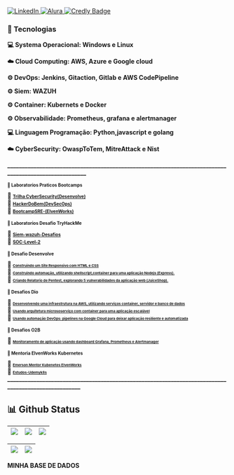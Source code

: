 <a href="https://www.linkedin.com/in/brunosantos88/" target="_blank">
    <img src="https://img.shields.io/badge/LinkedIn-0077B5?style=flat-square&logo=linkedin&logoColor=white" alt="LinkedIn">
</a>
<a href="https://cursos.alura.com.br/user/ilovegamesrpg" target="_blank">
    <img src="https://img.shields.io/badge/Alura-52B6FF?style=flat-square&logo=alura&logoColor=white" alt="Alura">
</a>
<a href="https://www.credly.com/users/bruno-santos-ferreira-da-silva" target="_blank">
    <img src="https://img.shields.io/badge/Certificações-4285F4?style=flat-square" alt="Credly Badge">
</a>

<p align="left">
<h3> 🔗 Tecnologias</h3>
<b> 💻 Systema Operacional: Windows e Linux </b> <br> </p>  
<b> ☁️ Cloud Computing: AWS, Azure e Google cloud </b> <br> </p>
<b> ⚙️ DevOps: Jenkins, Gitaction, Gitlab  e AWS CodePipeline</b>  </p>
<b> ⚙️ Siem: WAZUH</p>
<b> ⚙️ Container: Kubernets e Docker</p>
<b> ⚙️ Observabilidade: Prometheus, grafana e alertmanager </b> </p>
<b> 💻 Linguagem Programação: Python,javascript e golang </b> </p>
<b> ☁️ CyberSecurity: OwaspToTem, MitreAttack e Nist </b> </p>
 </p>
______________________________________________________________________________________________________

<h3 style="font-size: 10px;"> 🔗 Laboratorios Praticos Bootcamps</h3>
📕 <a href="https://github.com/BrunoSantos88/Desenvolve-Security.git/" style="font-size: 10px;">Trilha CyberSecurity(Desenvolve)</a><br>
📕 <a href="https://github.com/BrunoSantos88/Hacker_do_bem/tree/especializado/" style="font-size: 10px;">HackerDoBem(DevSecOps)</a><br>
📕 <a href="https://github.com/BrunoSantos88/elven-bootcamp-sre.git/" style="font-size: 10px;">BootcampSRE-(ElvenWorks)</a><br>


<h3 style="font-size: 10px;"> 🔗 Laboratorios Desafio TryHackMe </h3>
📕 <a href="" style="font-size: 10px;">Siem-wazuh-Desafios</a><br>
📕 <a href="" style="font-size: 10px;">SOC-Level-2</a><br>


<h3 style="font-size: 10px;"> 🔗 Desafio Desenvolve </h3>
🎯 <a href="https://github.com/BrunoSantos88/Desenvolve-Trilha-SI/tree/desafio/" style="font-size: 8px;"> Construindo um Site Responsivo com HTML e CSS </a><br>
🎯 <a href="https://github.com/BrunoSantos88/Desenvolve-Trilha-SI/tree/desafio2/" style="font-size: 8px;"> Construindo automação, utilizando shellscript,container para uma aplicação Nodejs (Express).</a><br>
🎯 <a href="https://github.com/BrunoSantos88/Desenvolve-Trilha-SI/tree/desafio3/" style="font-size: 8px;"> Criando Relatorio de Pentest, explorando 5 vulnerabilidades da aplicação web (JuiceShop). </a><br>

<h3 style="font-size: 10px;"> 🔗 Desafios Dio </h3>
🎯 <a href="https://github.com/BrunoSantos88/bootcamp-linux-dio/" style="font-size: 8px;">Desenvolvendo uma infraestrutura na AWS, utilizando serviços container, servidor e banco de dados</a><br>
🎯 <a href="https://github.com/BrunoSantos88/GoogleCloud-Desafio-Dio-Experience/tree/main/desafio-kubernetes/" style="font-size: 8px;">Usando arquitetura micrososerviço com container para uma aplicação escalável</a><br>
🎯 <a href="https://github.com/BrunoSantos88/GoogleCloud-Desafio-Dio-Experience/" style="font-size: 8px;">Usando automação DevOps: pipelines na Google Cloud para deixar aplicação resiliente e automatizada</a>

<h3 style="font-size: 10px;"> 🔗 Desafios O2B </h3>
🎯 <a href="https://github.com/BrunoSantos88/desafio_o11y_bruno.git/" style="font-size: 8px;">Monitoramento de aplicação usando dashboard Grafana, Prometheus e Alertmanager</a><br>

<h3 style="font-size: 10px;"> 🔗 Mentoria ElvenWorks Kubernetes </h3>
🎯 <a href="https://github.com/BrunoSantos88/kubernetes-ansible/" style="font-size: 8px;">Emerson Mentor Kubenetes ElvenWorks</a><br>
🎯 <a href="https://github.com/BrunoSantos88/kubernets/" style="font-size: 8px;">Estudos-Udemyk8s</a><br>

</li>
 ____________________________________________________________________________________________________

 

## 📊 Github Status
| ![](http://github-profile-summary-cards.vercel.app/api/cards/stats?username=BrunoSantos88&theme=blueberry) | ![](http://github-profile-summary-cards.vercel.app/api/cards/repos-per-language?username=BrunoSantos88&theme=blueberry) | ![](http://github-profile-summary-cards.vercel.app/api/cards/most-commit-language?username=BrunoSantos88&theme=blueberry) |
| :-: | :-: | :-: |

|![](http://github-profile-summary-cards.vercel.app/api/cards/productive-time?username=BrunoSantos88&theme=blueberry&utcOffset=8) |![](http://github-profile-summary-cards.vercel.app/api/cards/profile-details?username=BrunoSantos88&theme=blueberry)| 
| :-: | :-: |

MINHA BASE DE DADOS

